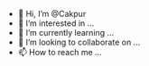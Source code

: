 - 👋 Hi, I’m @Cakpur
- 👀 I’m interested in ...
- 🌱 I’m currently learning ...
- 💞️ I’m looking to collaborate on ...
- 📫 How to reach me ...

<!---
Cakpur/Cakpur is a ✨ special ✨ repository because its `README.md` (this file) appears on your GitHub profile.
You can click the Preview link to take a look at your changes.
--->
